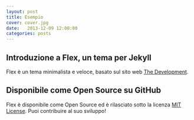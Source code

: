 ```yaml
---
layout: post
title: Esempio
cover: cover.jpg
date:   2013-12-09 12:00:00
categories: posts
---
```


## Introduzione a Flex, un tema per Jekyll

Flex è un tema minimalista e veloce, basato sul sito web [The Development](https://jekyllthemes.io/theme/flex).

## Disponibile come Open Source su GitHub

Flex è disponibile come Open Source ed è rilasciato sotto la licenza [MIT License](https://opensource.org/licenses/MIT). Puoi contribuire al suo sviluppo!

